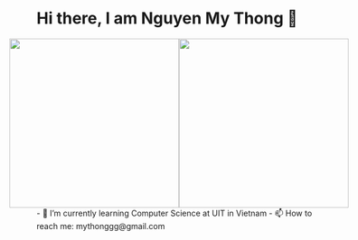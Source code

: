 # Hi there, I am Nguyen My Thong 👋
<div style="display:flex;flex-direction:row;justify-content:center;">
 <img height="300" class="img" src="https://github-readme-stats.vercel.app/api/top-langs/?username=iknizzz1807&size_weight=0.5&count_weight=0.5&theme=cobalt&card_width=300" />
 <img height="300" class="img" src="https://github-readme-stats.vercel.app/api?username=iknizzz1807&show_icons=true&theme=cobalt&rank_icon=github&card_width=100" />
</div>
<!-- ![Top Langs](https://github-readme-stats.vercel.app/api/top-langs/?username=iknizzz1807&size_weight=0.5&count_weight=0.5&theme=cobalt)
![My Skills](https://skillicons.dev/icons?i=js,python,figma,webflow,cpp,svelte,django,flask,tensorflow,godot,react,firebase,html,css&perline=3)
<br />
![Nguyen My Thong's GitHub stats](https://github-readme-stats.vercel.app/api?username=iknizzz1807&show_icons=true&theme=cobalt&rank_icon=github) -->
- 🌱 I’m currently learning Computer Science at UIT in Vietnam
- 📫 How to reach me: mythonggg@gmail.com
